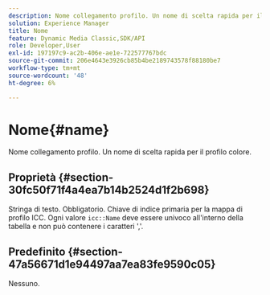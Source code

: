 ```yaml
---
description: Nome collegamento profilo. Un nome di scelta rapida per il profilo colore.
solution: Experience Manager
title: Nome
feature: Dynamic Media Classic,SDK/API
role: Developer,User
exl-id: 197197c9-ac2b-406e-ae1e-722577767bdc
source-git-commit: 206e4643e3926cb85b4be2189743578f88180be7
workflow-type: tm+mt
source-wordcount: '48'
ht-degree: 6%

---
```


# Nome{#name}

Nome collegamento profilo. Un nome di scelta rapida per il profilo colore.

## Proprietà {#section-30fc50f71f4a4ea7b14b2524d1f2b698}

Stringa di testo. Obbligatorio. Chiave di indice primaria per la mappa di profilo ICC. Ogni valore `icc::Name` deve essere univoco all&#39;interno della tabella e non può contenere i caratteri &#39;,&#39;.

## Predefinito {#section-47a56671d1e94497aa7ea83fe9590c05}

Nessuno.
